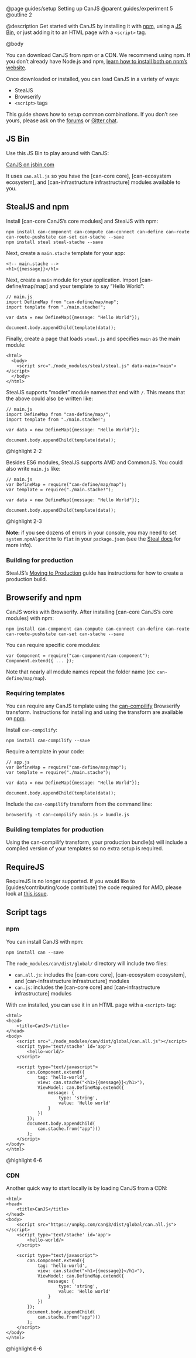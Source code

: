 @page guides/setup Setting up CanJS
@parent guides/experiment 5
@outline 2

@description Get started with CanJS by installing it with [npm](https://www.npmjs.com/), using a [JS Bin](https://jsbin.com/about), or just adding it to an HTML page with a `<script>` tag.

@body

You can download CanJS from npm or a CDN. We recommend using npm. If you don’t already have Node.js and npm, [learn how to install both on npm’s website](https://docs.npmjs.com/getting-started/installing-node).

Once downloaded or installed, you can load CanJS in a variety of ways:

 - StealJS
 - Browserify
 - `<script>` tags

This guide shows how to setup common combinations.  If you don’t see yours, please
ask on the [forums](http://forums.donejs.com/c/canjs) or [Gitter chat](https://gitter.im/canjs/canjs).

## JS Bin

Use this JS Bin to play around with CanJS:

<a class="jsbin-embed" href="//jsbin.com/safigic/embed?html,js,output">CanJS on jsbin.com</a><script src="//static.jsbin.com/js/embed.min.js?3.40.2"></script>

It uses `can.all.js` so you have the [can-core core], [can-ecosystem ecosystem], and [can-infrastructure infrastructure] modules available to you.

## StealJS and npm

Install [can-core CanJS’s core modules] and StealJS with npm:

```
npm install can-component can-compute can-connect can-define can-route can-route-pushstate can-set can-stache --save
npm install steal steal-stache --save
```

Next, create a `main.stache` template for your app:

```
<!-- main.stache -->
<h1>{{message}}</h1>
```

Next, create a `main` module for your application. Import [can-define/map/map] and your template to say “Hello World”:

```
// main.js
import DefineMap from "can-define/map/map";
import template from "./main.stache!";

var data = new DefineMap({message: "Hello World"});

document.body.appendChild(template(data));
```

Finally, create a page that loads `steal.js` and specifies `main` as the main module:

```
<html>
  <body>
    <script src="./node_modules/steal/steal.js" data-main="main"></script>
  </body>
</html>
```

StealJS supports “modlet” module names that end with `/`.  This means that the above could
also be written like:

```
// main.js
import DefineMap from "can-define/map/";
import template from "./main.stache!";

var data = new DefineMap({message: "Hello World"});

document.body.appendChild(template(data));
```
@highlight 2-2

Besides ES6 modules, StealJS supports AMD and CommonJS.  You could also write `main.js` like:

```
// main.js
var DefineMap = require("can-define/map/map");
var template = require("./main.stache!");

var data = new DefineMap({message: "Hello World"});

document.body.appendChild(template(data));
```
@highlight 2-3

__Note:__ if you see dozens of errors in your console, you may need to set `system.npmAlgorithm` to `flat` in your `package.json` (see the [Steal docs](http://stealjs.com/docs/StealJS.quick-start.html#section_Setup) for more info).

### Building for production

StealJS’s [Moving to Production](https://stealjs.com/docs/StealJS.moving-to-prod.html)
guide has instructions for how to create a production build.

## Browserify and npm

CanJS works with Browserify. After installing [can-core CanJS’s core modules] with npm:

```
npm install can-component can-compute can-connect can-define can-route can-route-pushstate can-set can-stache --save
```

You can require specific core modules:

```
var Component = require("can-component/can-component");
Component.extend({ ... });
```

Note that nearly all module names repeat the folder name (ex: `can-define/map/map`).

### Requiring templates

You can require any CanJS template using the [can-compilify](https://www.npmjs.com/package/can-compilify) Browserify
transform. Instructions for installing and using the transform are available on [npm](https://www.npmjs.com/package/can-compilify).

Install `can-compilify`:

```
npm install can-compilify --save
```

Require a template in your code:

```
// app.js
var DefineMap = require("can-define/map/map");
var template = require("./main.stache");

var data = new DefineMap({message: "Hello World"});

document.body.appendChild(template(data));
```

Include the `can-compilify` transform from the command line:

```
browserify -t can-compilify main.js > bundle.js
```

### Building templates for production

Using the can-compilify transform, your production bundle(s) will include a compiled version of your
templates so no extra setup is required.

## RequireJS

RequireJS is no longer supported. If you would like to [guides/contributing/code contribute] the code required for AMD, please look at [this issue](https://github.com/canjs/canjs/issues/2646).

## Script tags

### npm

You can install CanJS with npm:

```
npm install can --save
```

The `node_modules/can/dist/global/` directory will include two files:
- `can.all.js`: includes the [can-core core], [can-ecosystem ecosystem], and [can-infrastructure infrastructure] modules
- `can.js`: includes the [can-core core] and [can-infrastructure infrastructure] modules

With `can` installed, you can use it in an HTML page with a `<script>` tag:

    <html>
    <head>
        <title>CanJS</title>
    </head>
    <body>
        <script src="./node_modules/can/dist/global/can.all.js"></script>
        <script type='text/stache' id='app'>
        	<hello-world/>
        </script>

        <script type="text/javascript">
            can.Component.extend({
	            tag: 'hello-world',
	            view: can.stache("<h1>{{message}}</h1>"),
	            ViewModel: can.DefineMap.extend({
		            message: {
		                type: 'string',
		                value: 'Hello world'
	                }
	            })
            });
            document.body.appendChild(
	            can.stache.from("app")()
            );
        </script>
    </body>
    </html>
@highlight 6-6

### CDN

Another quick way to start locally is by loading CanJS from a CDN:

    <html>
    <head>
        <title>CanJS</title>
    </head>
    <body>
        <script src="https://unpkg.com/can@3/dist/global/can.all.js"></script>
        <script type='text/stache' id='app'>
        	<hello-world/>
        </script>

        <script type="text/javascript">
            can.Component.extend({
	            tag: 'hello-world',
	            view: can.stache("<h1>{{message}}</h1>"),
	            ViewModel: can.DefineMap.extend({
		            message: {
		                type: 'string',
		                value: 'Hello world'
	                }
	            })
            });
            document.body.appendChild(
	            can.stache.from("app")()
            );
        </script>
    </body>
    </html>
@highlight 6-6